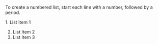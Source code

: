 To create a numbered list, start each line with a number, followed by a period.
<!--break-->1. List Item 1
2. List Item 2
3. List Item 3
